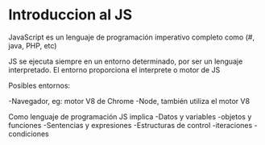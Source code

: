 # Introduccion al JS #

JavaScript es un lenguaje de programación imperativo completo como (#, java, PHP, etc)

JS se ejecuta siempre en un entorno determinado, por ser un lenguaje interpretado. El entorno proporciona el interprete o motor de JS

Posibles entornos:

-Navegador, eg: motor V8 de Chrome
-Node, también utiliza el motor V8

Como lenguaje de programación JS implica
-Datos y variables
    -objetos y funciones
-Sentencias y expresiones
-Estructuras de control
    -iteraciones
    -condiciones